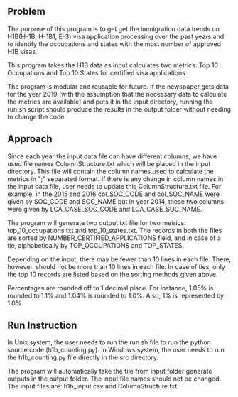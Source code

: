 Problem
-----------------------------------
The purpose of this program is to get get the immigration data trends on H1B(H-1B, H-1B1, E-3) visa application processing over the past years and 
to identify the occupations and states with the most number of approved H1B visas.

This program takes the H1B data as input calculates two metrics: Top 10 Occupations and Top 10 States for certified visa applications.

The program is modular and reusable for future. If the newspaper gets data for the year 2019 (with the assumption that the necessary data to calculate the metrics are available) 
and puts it in the input directory, running the run.sh script should produce the results in the output folder without needing to change the code.


Approach
-----------------------------------
Since each year the input data file can have different columns, we have used file names ColumnStructure.txt which will be placed in the input directory.
This file will contain the column names used to calculate the metrics in ";" separated format. If there is any change in column names in the input data file, user needs to
update this ColumnStructure.txt file. For example, in the 2015 and 2016 col_SOC_CODE and col_SOC_NAME were given by SOC_CODE and SOC_NAME but in year 2014, these two columns were
given by LCA_CASE_SOC_CODE and LCA_CASE_SOC_NAME.

The program will generate two output txt file for two metrics: top_10_occupations.txt and top_10_states.txt. The records in both the files are sorted by NUMBER_CERTIFIED_APPLICATIONS field, 
and in case of a tie, alphabetically by TOP_OCCUPATIONS and TOP_STATES.

Depending on the input, there may be fewer than 10 lines in each file. There, however, should not be more than 10 lines in each file. 
In case of ties, only the top 10 records are listed based on the sorting methods given above.

Percentages are rounded off to 1 decimal place. For instance, 1.05% is rounded to 1.1% and 1.04% is rounded to 1.0%. Also, 1% is represented by 1.0%

Run Instruction
------------------------------------
In Unix system, the user needs to run the run.sh file to run the python source code (h1b_counting.py).
In Windows system, the user needs to run the h1b_counting.py file directly in the src directory.

The program will automatically take the file from input folder generate outputs in the output folder. The input file names should not be changed.
The input files are: h1b_input.csv and ColumnStructure.txt